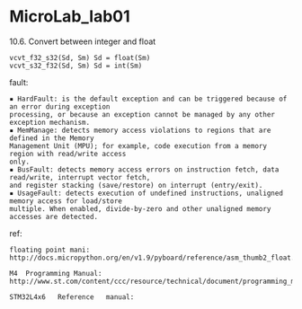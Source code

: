# MicroLab_lab01


10.6. Convert between integer and float

	vcvt_f32_s32(Sd, Sm) Sd = float(Sm)
	vcvt_s32_f32(Sd, Sm) Sd = int(Sm)

fault:

    ▪ HardFault: is the default exception and can be triggered because of an error during exception
    processing, or because an exception cannot be managed by any other exception mechanism.
    ▪ MemManage: detects memory access violations to regions that are defined in the Memory
    Management Unit (MPU); for example, code execution from a memory region with read/write access
    only.
    ▪ BusFault: detects memory access errors on instruction fetch, data read/write, interrupt vector fetch,
    and register stacking (save/restore) on interrupt (entry/exit).
    ▪ UsageFault: detects execution of undefined instructions, unaligned memory access for load/store
    multiple. When enabled, divide-by-zero and other unaligned memory accesses are detected. 

ref:

	floating point mani:
	http://docs.micropython.org/en/v1.9/pyboard/reference/asm_thumb2_float.html

	M4	Programming	Manual:
	http://www.st.com/content/ccc/resource/technical/document/programming_manual/6c/3a/cb/e7/e4/ea/44/9b/DM00046982.pdf/files/DM00046982.pdf/jcr:content/translations/en.DM00046982.pdf

	STM32L4x6	Reference	manual:
	